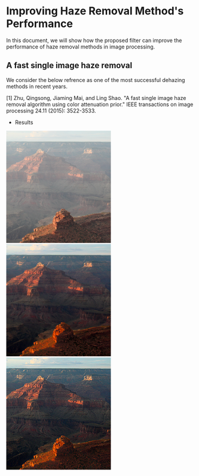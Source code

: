 # Improving Haze Removal Method's Performance
In this document, we will show how the proposed filter can improve the performance of haze removal methods in image processing. 
## A fast single image haze removal
We consider the below refrence as one of the most successful dehazing methods in recent years.

<a id="1">[1]</a>
Zhu, Qingsong, Jiaming Mai, and Ling Shao. "A fast single image haze removal algorithm using color attenuation prior." IEEE transactions on image processing 24.11 (2015): 3522-3533.
- Results

<img src="https://github.com/onionhub/TIP/blob/Drafts/Drafts/test1.png" width="280" height="300"> <img src="https://github.com/onionhub/TIP/blob/Drafts/Drafts/fast.png" width="280" height="300"> <img src="https://github.com/onionhub/TIP/blob/Drafts/Drafts/preprocessed.png" width="280" height="300">
